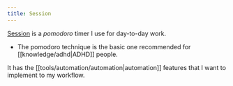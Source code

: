 ```yaml
---
title: Session
---
```


[Session](https://www.stayinsession.com/) is a _pomodoro_ timer I use for day-to-day work.
  - The pomodoro technique is the basic one recommended for [[knowledge/adhd|ADHD]] people.

It has the [[tools/automation/automation|automation]] features that I want to implement to my workflow.